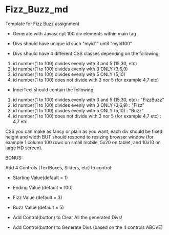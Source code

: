 # Fizz_Buzz_md
Template for Fizz Buzz assignment

* Generate with Javascript 100 div elements within main tag
* Divs should have unique id such "myid1" until "myid100"

* Divs should have 4 different CSS classes depending on the following:
1. id number(1 to 100) divides evenly with 3 and 5 (15,30, etc)
2. id number(1 to 100) divides evenly with 3 ONLY (3,6,9)
3. id number(1 to 100) divides evenly with 5 ONLY (5,10)
4. id number(1 to 100) does not divide with 3 nor 5 (for example 4,7 etc)

* InnerText should contain the following:
1. id number(1 to 100) divides evenly with 3 and 5 (15,30, etc) : "FizzBuzz"
2. id number(1 to 100) divides evenly with 3 ONLY (3,6,9) : "Fizz"
3. id number(1 to 100) divides evenly with 5 ONLY (5,10) : "Buzz"
4. id number(1 to 100) does not divide with 3 nor 5 (for example 4,7 etc) : 4,7 etc

CSS you can make as fancy or plain as you want, each div should be fixed height and width 
BUT should respond to resizing browser window (for example 1 column 100 rows on small mobile, 5x20 on tablet, and 10x10 on large HD screen).

BONUS:

Add 4 Controls (TextBoxes, Sliders, etc) to control:
* Starting Value(default = 1)
* Ending Value (default = 100)
* Fizz Value (default = 3)
* Buzz Value (default = 5)

* Add Control(button) to Clear All the generated Divs!
* Add Control(button) to Generate Divs (based on the 4 controls ABOVE)

